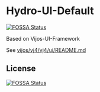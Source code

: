 # Hydro-UI-Default
[![FOSSA Status](https://app.fossa.com/api/projects/git%2Bgithub.com%2Fhydro-dev%2Fui-default.svg?type=shield)](https://app.fossa.com/projects/git%2Bgithub.com%2Fhydro-dev%2Fui-default?ref=badge_shield)


Based on Vijos-UI-Framework  

See [vijos/vj4/vj4/ui/README.md](https://github.com/vijos/vj4/blob/master/vj4/ui/README.md)  


## License
[![FOSSA Status](https://app.fossa.com/api/projects/git%2Bgithub.com%2Fhydro-dev%2Fui-default.svg?type=large)](https://app.fossa.com/projects/git%2Bgithub.com%2Fhydro-dev%2Fui-default?ref=badge_large)